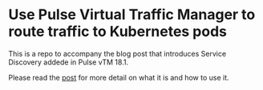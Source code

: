 # Use Pulse Virtual Traffic Manager to route traffic to Kubernetes pods

This is a repo to accompany the blog post that introduces Service Discovery addede in Pulse vTM 18.1.

Please read the [post](https://telecomoccasionally.wordpress.com/2018/05/17/use-pulse-virtual-traffic-manager-to-route-traffic-to-kubernetes-pods/) for more detail on what it is and how to use it.
